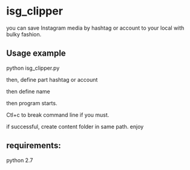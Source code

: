 # isg_clipper
you can save Instagram media by hashtag or account to your local with bulky fashion.

## Usage example
python isg_clipper.py

then, define part
hashtag or account

then define name

then program starts.

Ctl+c to break command line if you must.

if successful, create content folder in same path.
enjoy

## requirements:
python 2.7
